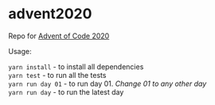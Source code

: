 # advent2020

Repo for [Advent of Code 2020](https://adventofcode.com/2020)

Usage:

`yarn install` - to install all dependencies  
`yarn test` - to run all the tests  
`yarn run day 01` - to run day 01. _Change 01 to any other day_  
`yarn run day` - to run the latest day
